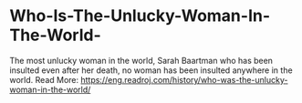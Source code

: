 # Who-Is-The-Unlucky-Woman-In-The-World-
The most unlucky woman in the world, Sarah Baartman who has been insulted even after her death, no woman has been insulted anywhere in the world. Read More: https://eng.readroj.com/history/who-was-the-unlucky-woman-in-the-world/
